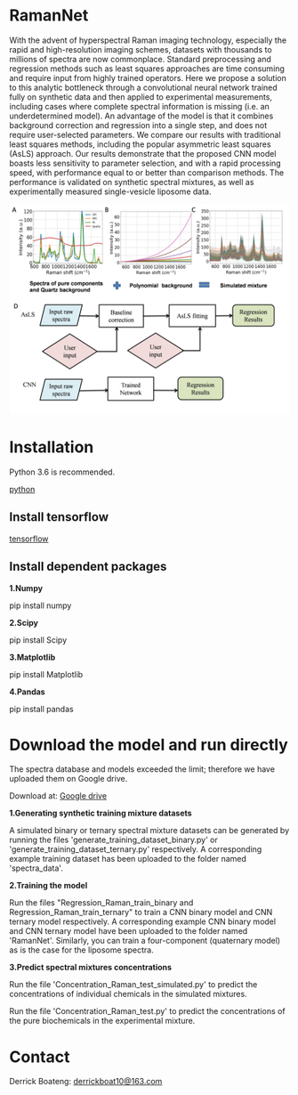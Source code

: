 # RamanNet
With the advent of hyperspectral Raman imaging technology, especially the rapid and high-resolution imaging schemes, datasets with thousands to millions of spectra are now commonplace. Standard preprocessing and regression methods such as least squares approaches are time consuming and require input from highly trained operators. Here we propose a solution to this analytic bottleneck through a convolutional neural network trained fully on synthetic data and then applied to experimental measurements, including cases where complete spectral information is missing (i.e. an underdetermined model). An advantage of the model is that it combines background correction and regression into a single step, and does not require user-selected parameters. We compare our results with traditional least squares methods, including the popular asymmetric least squares (AsLS) approach. Our results demonstrate that the proposed CNN model boasts less sensitivity to parameter selection, and with a rapid processing speed, with performance equal to or better than comparison methods. The performance is validated on synthetic spectral mixtures, as well as experimentally measured single-vesicle liposome data.

![](/Overview_Flowchart.jpg)

# Installation
Python 3.6 is recommended.

[python](https://www.python.org/)

## Install tensorflow

[tensorflow](https://www.tensorflow.org/)

## Install dependent packages
**1.Numpy**

pip install numpy

**2.Scipy**

pip install Scipy

**3.Matplotlib**

pip install Matplotlib

**4.Pandas**

pip install pandas

# Download the model and run directly
The spectra database and models exceeded the limit; therefore we have uploaded them on Google drive.

Download at: [Google drive](https://drive.google.com/drive/folders/16bgVecnjALsifiu14kMi9xshx5iXEhnu)

**1.Generating synthetic training mixture datasets**

A simulated binary or ternary spectral mixture datasets can be generated by running the files 'generate_training_dataset_binary.py' or 'generate_training_dataset_ternary.py' respectively. A corresponding example training dataset has been uploaded to the folder named 'spectra_data'.

**2.Training the model**

Run the files "Regression_Raman_train_binary and Regression_Raman_train_ternary" to train a CNN binary model and CNN ternary model respectively. A corresponding example CNN binary model and CNN ternary model have been uploaded to the folder named 'RamanNet'. Similarly, you can train a four-component (quaternary model) as is the case for the liposome spectra.

**3.Predict spectral mixtures concentrations**

Run the file 'Concentration_Raman_test_simulated.py' to predict the concentrations of individual chemicals in the simulated mixtures. 

Run the file 'Concentration_Raman_test.py' to predict the concentrations of the pure biochemicals in the experimental mixture. 

# Contact
Derrick Boateng: derrickboat10@163.com
